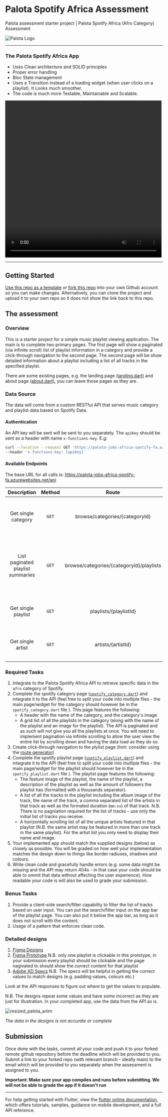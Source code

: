 # Palota Spotify Africa Assessment

Palota assessment starter project | Palota Spotify Africa (Afro Category) Assessment

![Palota Logo](https://palota.co.za/assets/images/meta/og-image.png)
***
<!-- ## Elias Kekana - Complete

### What the app looks like on my android phone
<img src="./zgif_palota_presents.gif" width="650px"> -->
### The Palota Spotify Africa App
- Uses Clean architecture and SOLID principles
- Proper error handling
- Bloc State management
- Uses a Transition instead of a loading widget (when user clicks on a playlist). It Looks much smoother.
- The code is much more Testable, Maintainable and Scalable. 


<video width="500px" height="500px" controls="controls">
  <source src="./palota_spotify.mp4" type="video/mp4"  />
 </video>

***

## Getting Started

[Use this repo as a template](https://github.com/PalotaCompany/palota_flutter_spotify_africa_assessment/generate) or [fork this repo](https://github.com/PalotaCompany/palota_flutter_spotify_africa_assessment/fork) into your own Github account so you can make changes. Alternatively, you can clone the project and upload it to your own repo so it does not show the link back to this repo.

## The assessment

### Overview
This is a starter project for a simple music playlist viewing application. The main is to complete two primary pages. The first page will show a paginated (via infinite scroll) list of playlist information in a category and provide a click-through navigation to the second page. The second page will be show detailed information about a playlist including a list of all tracks in the specified playlst. 

There are some existing pages, e.g. the landing page [(landing.dart)](lib/features/landing/presentation/pages/landing.dart) and about page [(about.dart)](lib/features/about/presentation/pages/about.dart), you can leave those pages as they are.

### Data Source
The data will come from a custom RESTful API that serves music category and playlist data based on Spotify Data.

#### Authentication
An API key will be sent will be sent to you separately. The `apiKey` should be sent as a header with name `x-functions-key`. E.g:
```bash
curl --location --request GET 'https://palota-jobs-africa-spotify-fa.azurewebsites.net/api/browse/categories/afro' \
--header 'x-functions-key: {apiKey}'
```

#### Available Endpoints

The base URL for all calls is: https://palota-jobs-africa-spotify-fa.azurewebsites.net/api

|            Description            | Method |                  Route                   | Comments                                                                                                                                                                                                                                                                                                                                                                      |
| :-------------------------------: | :----: | :--------------------------------------: | ----------------------------------------------------------------------------------------------------------------------------------------------------------------------------------------------------------------------------------------------------------------------------------------------------------------------------------------------------------------------------- |
|        Get single category        | `GET`  |      browse/categories/{categoryId}      | Spotify Documentation [https://developer.spotify.com/documentation/web-api/reference/#endpoint-get-a-category](https://developer.spotify.com/documentation/web-api/reference/get-a-category)  *N.B.: The only supported category id is `afro`*                                                                                                                                |
| List paginated playlist summaries | `GET`  | browse/categories/{categoryId}/playlists | Spotify Documentation [https://developer.spotify.com/documentation/web-api/reference/#endpoint-get-a-categories-playlists](https://developer.spotify.com/documentation/web-api/reference/get-a-categories-playlists)  *N.B.: The only query parameters supported are `offset` and `limit`. These help with pagination.  Hint: Not all results can be returned at once by API* |
|        Get single playlist        | `GET`  |          playlists/{playlistId}          | Spotify Documentation [https://developer.spotify.com/documentation/web-api/reference/#endpoint-get-playlist](https://developer.spotify.com/documentation/web-api/reference/get-playlist)                                                                                                                                                                                      |
|         Get single artist         | `GET`  |            artists/{artistId}            | Spotify Documentation [https://developer.spotify.com/documentation/web-api/reference/#endpoint-get-an-artist](https://developer.spotify.com/documentation/web-api/reference/get-an-artist)                                                                                                                                                                                    |


### Required Tasks
1. Integrate to the Palota Spotify Africa API to retrieve specific data in the `afro` category of Spotify.
2. Complete the spotify category page ([`spotify_category.dart`](lib/features/spotify/presentation/pages/spotify_category.dart)) and integrate it to the API (feel free to split your code into mutliple files - the main page/widget for the category should however be in the `spotify_category.dart` file ). This page features the following:
    - A header with the name of the category, and the category's image
    - A grid list of all the playlists in the category (along with the name of the playlist and an image for the playlist). The API is paginated and as such will not give you all the playlists at once. You will need to implement pagination via infinite scrolling to allow the user view the entire list by scrolling down and having the data load as they do so.
3. Create click-through navigation to the plylist page (hint: consider using the [route generator](lib/routes.dart))
4. Complete the spotify playlist page ([`spotify_playlist.dart`](lib/features/spotify/presentation/pages/spotify_playlist.dart)) and integrate it to the API (feel free to split your code into mutliple files - the main page/widget for the playlist should however be in the `spotify_playlist.dart` file ). The playlist page features the following:
    - The feature image of the playlist, the name of the playlist, a description of the playlist as well as the amount of followers the playlist has (formatted with a thousands separator).
    - A list of all the tracks in the playlist including the album image of the track, the name of the track, a comma separated list of the artists in that track as well as the formated duration (`mm:ss`) of that track. N.B. There is no pagniation required for the list of tracks - use only the initial list of tracks you receive.
    - A horizontally scrolling list of all the unique artists featured in that playlist (N.B. the same artist may be featured in more than one track in the same playlist). For the artist list you only need to display their name and image.
5. Your implemented app should match the supplied designs (below) as closely as possible. You will be graded on how well your implementation matches the design down to things like border radiuses, shadows and colours.
6. Write clean code and gracefully handle errors (e.g. some data might be missing and the API may return 404s - in that case your code should be able to ommit that data without affecting the user experience). How readable your code is will also be used to grade your submission.

### Bonus Tasks
1. Provide a client-side search/filter capability to filter the list of tracks based on user input. You can put the search/filter input on the app bar of the playlist page. You can also put it below the app bar, as long as it does not scroll with the content.
2. Usage of a pattern that enforces clean code.


### Detailed designs
1. [Figma Designs](https://www.figma.com/file/HCaNpb2sdvY3fEbsTyEhpz/Palota-Spotify-Flutter?type=design)
2. [Figma Prototype](https://www.figma.com/proto/HCaNpb2sdvY3fEbsTyEhpz/Palota-Spotify-Flutter?type=design&scaling=scale-down&page-id=0%3A1&node-id=42-281&starting-point-node-id=1%3A2) N.B. only one playlist is clickable in this prototype, in your submission every playlist should be clickable and the page nagivated to should show the correct content for that playlist
3. [Adobe XD Specs](https://xd.adobe.com/view/773e9204-d782-4539-bae1-a55fc4d7e102-226d/specs) N.B. The specs will be helpful in getting the correct values to match designs (e.g. padding values, colours etc.)


Look at the API responses to figure out where to get the values to populate.

N.B. The designs repeat some values and have some incorrect as they are just for illustration. In your completed app, use the data from the API as is.

![resized_palota_anim](https://github.com/PalotaCompany/palota_flutter_spotify_africa_assessment/assets/4819593/1e1f87a1-789a-4d77-bbc0-387f410b1b8a)

*The data in the designs is not accurate or complete*

## Submission
Once done with the tasks, commit all your code and push it to your forked remote github repository before the deadline which will be provided to you. Submit a link to your forked repo (with relevant branch - ideally main) to the email which will be provided to you separately when the assessment is assigned to you. 

**Important: Make sure your app compiles and runs before submitting. We will not be able to grade the app if it doesn't run** 

---


For help getting started with Flutter, view the
[flutter online documentation](https://flutter.dev/docs), which offers tutorials,
samples, guidance on mobile development, and a full API reference. 
